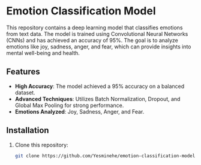 # Emotion Classification Model

This repository contains a deep learning model that classifies emotions from text data. The model is trained using Convolutional Neural Networks (CNNs) and has achieved an accuracy of 95%. The goal is to analyze emotions like joy, sadness, anger, and fear, which can provide insights into mental well-being and health.

## Features
- **High Accuracy**: The model achieved a 95% accuracy on a balanced dataset.
- **Advanced Techniques**: Utilizes Batch Normalization, Dropout, and Global Max Pooling for strong performance.
- **Emotions Analyzed**: Joy, Sadness, Anger, and Fear.

## Installation

1. Clone this repository:
   ```bash
   git clone https://github.com/Yesminehe/emotion-classification-model.git
